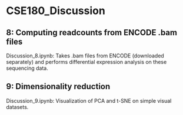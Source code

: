 # CSE180_Discussion
## 8: Computing readcounts from ENCODE .bam files
Discussion_8.ipynb: Takes .bam files from ENCODE (downloaded separately) and performs differential expression analysis on these sequencing data.

## 9: Dimensionality reduction
Discussion_9.ipynb: Visualization of PCA and t-SNE on simple visual datasets.
